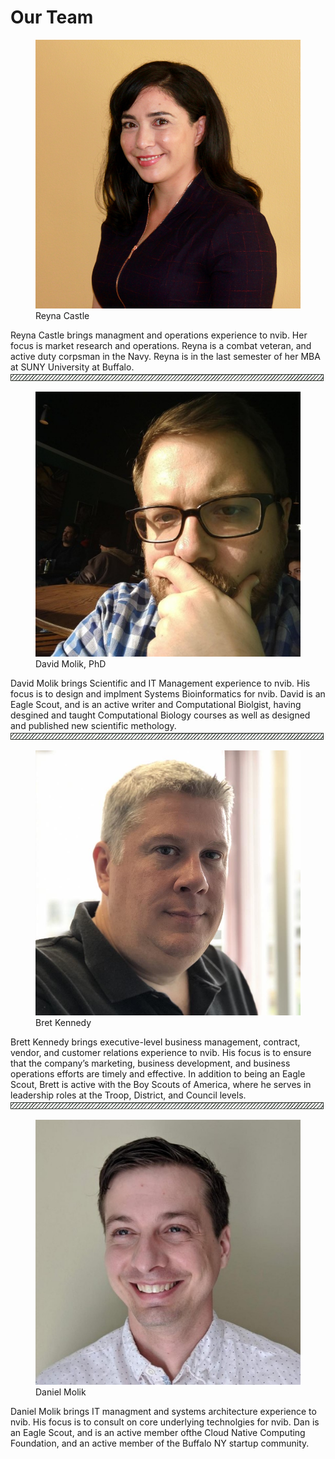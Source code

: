 <link rel="stylesheet" href="/assets/css/styles.css">
<script src="/assets/js/document_include.js"></script> 

<h1>Our Team</h1>


  <figure class="team">
    <img src="/assets/team/reyna.jpg" alt="Reyna Castle" class="headshot">
    <figcaption>Reyna Castle</figcaption>
  </figure>
Reyna Castle brings managment and operations experience to nvib. Her focus is market research and operations. Reyna is a combat veteran, and active duty corpsman in the Navy. Reyna is in the last semester of her MBA at SUNY University at Buffalo.

<img src="/assets/box.png">

  <figure class="team">
    <img src="/assets/team/dave.jpg" alt="David Molik" class="headshot">
    <figcaption>David Molik, PhD</figcaption>
  </figure>
David Molik brings Scientific and IT Management experience to nvib. His focus is to design and implment Systems Bioinformatics for nvib. David is an Eagle Scout, and is an active writer and Computational Biolgist, having desgined and taught Computational Biology courses as well as designed and published new scientific methology.

<img src="/assets/box.png">

  <figure class="team">
    <img src="/assets/team/brett.jpg" alt="Brett Kennedy" class="headshot">
    <figcaption>Bret Kennedy</figcaption>
  </figure>
Brett Kennedy brings executive-level business management, contract, vendor, and customer relations experience to nvib. His focus is to ensure that the company’s marketing, business development, and business operations efforts are timely and effective. In addition to being an Eagle Scout, Brett is active with the Boy Scouts of America, where he serves in leadership roles at the Troop, District, and Council levels.

<img src="/assets/box.png">

  <figure class="team">
    <img src="/assets/team/dan.jpg" alt="Daniel Molik" class="headshot">
    <figcaption>Daniel Molik</figcaption>
  </figure>
Daniel Molik brings IT managment and systems architecture experience to nvib. His focus is to consult on core underlying technolgies for nvib. Dan is an Eagle Scout, and is an active member ofthe Cloud Native Computing Foundation, and an active member of the Buffalo NY startup community.

<script>
document.include('/assets/menu.html')
</script>
